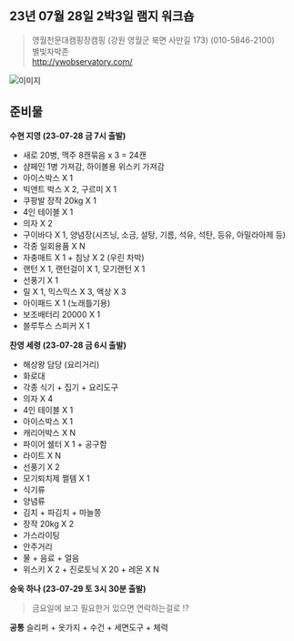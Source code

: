 ## 23년 07월 28일 2박3일 램지 워크숍
> 영월천문대캠핑장캠핑 (강원 영월군 북면 사만길 173) (010-5846-2100)<br>
> 별빛차박존<br>
> http://ywobservatory.com/<br>

![이미지](/1.png)


## 준비물

**수현 지영 (23-07-28 금 7시 출발)**
- 새로 20병, 맥주 8캔묶음 x 3 = 24캔
- 샴페인 1병 가져감, 하이볼용 위스키 가져감
- 아이스박스 X 1
- 빅앤트 박스 X 2, 구르미 X 1
- 쿠팡발 장작 20kg X 1
- 4인 테이블 X 1
- 의자 X 2 
- 구이바다 X 1, 양념장(시즈닝, 소금, 설탕, 기름, 석유, 석탄, 등유, 아밀라아제 등)
- 각종 일회용품 X N
- 자충매트 X 1 + 침낭 X 2 (우린 차박)
- 랜턴 X 1, 랜턴걸이 X 1, 모기랜턴 X 1 
- 선풍기 X 1 
- 릴 X 1, 믹스믹스 X 3, 액상 X 3
- 아이패드 X 1 (노래틀기용)
- 보조배터리 20000 X 1
- 블루투스 스피커 X 1

**찬영 세령 (23-07-28 금 6시 출발)**
- 해상왕 담당 (요리거리)
- 화로대
- 각종 식기 + 집기 + 요리도구
- 의자 X 4
- 4인 테이블 X 1
- 아이스박스 X 1
- 캐리어박스 X N
- 파이어 쉘터 X 1 + 공구함
- 라이트 X N
- 선풍기 X 2
- 모기퇴치제 쩔템 X 1
- 식기류
- 양념류
- 김치 + 파김치 + 마늘쫑
- 장작 20kg X 2
- 가스라이팅
- 안주거리
- 물 + 음료 + 얼음
- 위스키 X 2 + 진로토닉 X 20 + 레몬 X N

**승욱 하나 (23-07-29 토 3시 30분 출발)**
> 금요일에 보고 필요한거 있으면 연락하는걸로 !?<br>

**공통**
슬리퍼 + 옷가지 + 수건 + 세면도구 + 체력
